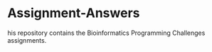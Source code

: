 # Assignment-Answers
his repository contains the Bioinformatics Programming Challenges assignments.
